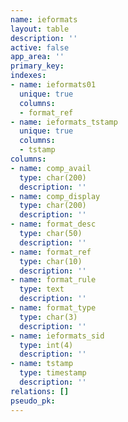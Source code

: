 ```yaml
---
name: ieformats
layout: table
description: ''
active: false
app_area: ''
primary_key: 
indexes:
- name: ieformats01
  unique: true
  columns:
  - format_ref
- name: ieformats_tstamp
  unique: true
  columns:
  - tstamp
columns:
- name: comp_avail
  type: char(200)
  description: ''
- name: comp_display
  type: char(200)
  description: ''
- name: format_desc
  type: char(50)
  description: ''
- name: format_ref
  type: char(10)
  description: ''
- name: format_rule
  type: text
  description: ''
- name: format_type
  type: char(3)
  description: ''
- name: ieformats_sid
  type: int(4)
  description: ''
- name: tstamp
  type: timestamp
  description: ''
relations: []
pseudo_pk: 
---
```


